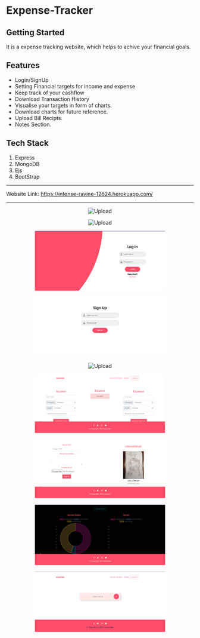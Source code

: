 # Expense-Tracker

## Getting Started

It is a expense tracking website, which helps to achive your financial goals.

## Features

- Login/SignUp
- Setting Financial targets for income and expense
- Keep track of your cashflow
- Download Transaction History 
- Visualise your targets in form of charts.
- Download charts for future reference.
- Upload Bill Recipts.
- Notes Section.

## Tech Stack
1. Express
2. MongoDB
3. Ejs
4. BootStrap

---

Website Link: https://intense-ravine-12624.herokuapp.com/

---
<p align="center">
  <img src="screenshots/front_pafe(green).png" width="350" title="Upload">
  </p>
      <p align="center">
  <img src="screenshots/front_page(pink).png" width="350" title="Upload">
  </p>
      <p align="center">
  <img src="screenshots/login.png" width="350" title="Upload">
  </p>
  <p align="center">
  <img src="screenshots/signup.png" width="350" title="Upload">
  </p>
  <p align="center">
  <img src="screenshots/maindisplay.png" width="350" title="Upload">
  </p>
  <p align="center">
  <img src="screenshots/expenseAdd.png" width="350" title="Upload">
  </p>
    <p align="center">
  <img src="screenshots/Upload.png" width="350" title="Upload">
  </p>
    <p align="center">
  <img src="screenshots/charts.png" width="350" title="Upload">
  </p>
   <p align="center">
  <img src="screenshots/notes.png" width="350" title="Upload">
  </p>
